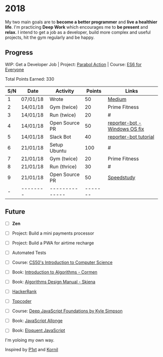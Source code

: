 # 2018
My two main goals are to **become a better programmer** and **live a healthier life**. 
I'm practicing **Deep Work** which encourages me to **be present** and **relax**. 
I intend to get a job as a developer, build more complex and useful projects, hit the gym regularly and be happy.

## Progress

WIP: Get a Developer Job | Project: [Parabol Action](https://github.com/ajibs/action) | Course: [ES6 for Everyone](https://es6.io/)

Total Points Earned: 330

S/N | Date     | Activity       | Points | Links                                                                                  
| - | -------- | -------------- | ------ | -------------------------------------------------------------------------------------- |
| 1 | 07/01/18 | Wrote          | 50     | [Medium](https://medium.com/@Bolu_Ajibawo/)                                            |
| 2 | 14/01/18 | Gym (twice)    | 20     | Prime Fitness                                                                          |
| 3 | 14/01/18 | Run (twice)    | 20     | #                                                                                      |
| 4 | 14/01/18 | Open Source PR | 50     | [reporter-bot - Windows OS fix](https://github.com/calvinkarundu/reporterbot/pull/1)   |
| 5 | 14/01/18 | Slack Bot      | 40     | [reporter-bot tutorial](https://github.com/ajibs/reporterbot)                          |
| 6 | 21/01/18 | Setup Ubuntu   | 100    | #                                                                                      |
| 7 | 21/01/18 | Gym (twice)    | 20     | Prime Fitness                                                                          |
| 8 | 21/01/18 | Run (thrice)   | 30     | #    
| 9 | 21/01/18 | Open Source PR | 50     | [Speedstudy](https://github.com/P1xt/speedstudy/pull/18#issuecomment-359173883) 
| - | -------- | -------------- | -------| 


## Future
* [ ] __Zen__
* [ ] Project: Build a mini payments processor
* [ ] Project: Build a PWA for airtime recharge
* [ ] Automated Tests
* [ ] Course: [CS50's Introduction to Computer Science](https://www.edx.org/course/cs50s-introduction-computer-science-harvardx-cs50x)
* [ ] Book: [Introduction to Algorithms - Cormen](https://www.amazon.co.uk/Introduction-Algorithms-T-Cormen/dp/0262533057)
* [ ] Book: [Algorithms Design Manual - Skiena](https://www.amazon.com/Algorithm-Design-Manual-Steven-Skiena/dp/1849967202)
* [ ] [HackerRank](https://www.hackerrank.com/)
* [ ] [Topcoder](https://www.topcoder.com/)
* [ ] Course: [Deep JavaScript Foundations by Kyle Simpson](https://frontendmasters.com/courses/javascript-foundations/)
* [ ] Book: [JavaScript Allonge](https://leanpub.com/javascriptallongesix/read)
* [ ] Book: [Eloquent JavaScript](http://eloquentjavascript.net/)


I'm yoloing my own way.


Inspired by [P1xt](https://github.com/P1xt/speedstudy) and [Kornil](https://github.com/Kornil/speedstudy/blob/master/progress-2018/Kornil-2018/Kornil-progress-2018.md)
